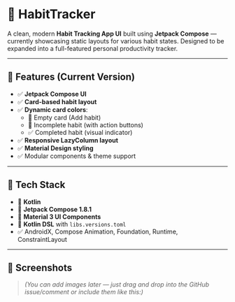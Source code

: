 # 📘 HabitTracker

A clean, modern **Habit Tracking App UI** built using **Jetpack Compose** — currently showcasing static layouts for various habit states. Designed to be expanded into a full-featured personal productivity tracker.

---

## 🎯 Features (Current Version)

- ✅ **Jetpack Compose UI**
- ✅ **Card-based habit layout**
- ✅ **Dynamic card colors**:
    - 🩶 Empty card (Add habit)
    - 🔴 Incomplete habit (with action buttons)
    - ✅ Completed habit (visual indicator)
- ✅ **Responsive LazyColumn layout**
- ✅ **Material Design styling**
- ✅ Modular components & theme support

---

## 🧠 Tech Stack

- 🔷 **Kotlin**
- 🧩 **Jetpack Compose 1.8.1**
- 🎨 **Material 3 UI Components**
- 🧱 **Kotlin DSL** with `libs.versions.toml`
- ✅ AndroidX, Compose Animation, Foundation, Runtime, ConstraintLayout

---

## 📸 Screenshots

> _(You can add images later — just drag and drop into the GitHub issue/comment or include them like this:)_


